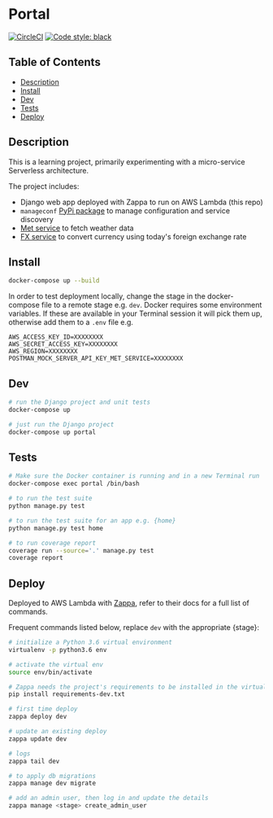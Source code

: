 # Portal

[![CircleCI](https://circleci.com/gh/sam-atkins/portal.svg?style=svg)](https://circleci.com/gh/sam-atkins/portal)
<a href="https://github.com/ambv/black"><img alt="Code style: black" src="https://img.shields.io/badge/code%20style-black-000000.svg"></a>

## Table of Contents

- [Description](#description)
- [Install](#install)
- [Dev](#dev)
- [Tests](#tests)
- [Deploy](#deploy)

## Description

This is a learning project, primarily experimenting with a micro-service Serverless architecture.

The project includes:

- Django web app deployed with Zappa to run on AWS Lambda (this repo)
- `manageconf` [PyPi package](https://pypi.org/project/manageconf/) to manage configuration and service discovery
- [Met service](https://github.com/sam-atkins/met-service) to fetch weather data
- [FX service](https://github.com/sam-atkins/fx_service) to convert currency using today's foreign exchange rate

## Install

```bash
docker-compose up --build
```

In order to test deployment locally, change the stage in the docker-compose file to a remote stage e.g. `dev`. Docker requires some environment variables. If these are available in your Terminal session it will pick them up, otherwise add them to a `.env` file e.g.

```
AWS_ACCESS_KEY_ID=XXXXXXXX
AWS_SECRET_ACCESS_KEY=XXXXXXXX
AWS_REGION=XXXXXXXX
POSTMAN_MOCK_SERVER_API_KEY_MET_SERVICE=XXXXXXXX
```

## Dev

```bash
# run the Django project and unit tests
docker-compose up

# just run the Django project
docker-compose up portal
```

## Tests

```bash
# Make sure the Docker container is running and in a new Terminal run
docker-compose exec portal /bin/bash

# to run the test suite
python manage.py test

# to run the test suite for an app e.g. {home}
python manage.py test home

# to run coverage report
coverage run --source='.' manage.py test
coverage report
```

## Deploy

Deployed to AWS Lambda with [Zappa](https://github.com/Miserlou/Zappa), refer to their docs for a full list of commands.

Frequent commands listed below, replace `dev` with the appropriate {stage}:

```bash
# initialize a Python 3.6 virtual environment
virtualenv -p python3.6 env

# activate the virtual env
source env/bin/activate

# Zappa needs the project's requirements to be installed in the virtual env
pip install requirements-dev.txt

# first time deploy
zappa deploy dev

# update an existing deploy
zappa update dev

# logs
zappa tail dev

# to apply db migrations
zappa manage dev migrate

# add an admin user, then log in and update the details
zappa manage <stage> create_admin_user
```
